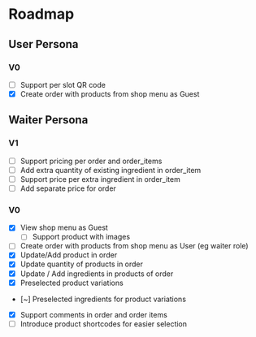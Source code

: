 # Roadmap

## User Persona

### V0

- [ ] Support per slot QR code
- [x] Create order with products from shop menu as Guest

## Waiter Persona

### V1

- [ ] Support pricing per order and order_items
- [ ] Add extra quantity of existing ingredient in order_item
- [ ] Support price per extra ingredient in order_item
- [ ] Add separate price for order

### V0

- [x] View shop menu as Guest
  - [ ] Support product with images
- [ ] Create order with products from shop menu as User (eg waiter role)
- [x] Update/Add product in order
- [x] Update quantity of products in order
- [x] Update / Add ingredients in products of order
- [x] Preselected product variations
- [~] Preselected ingredients for product variations
- [x] Support comments in order and order items
- [ ] Introduce product shortcodes for easier selection

